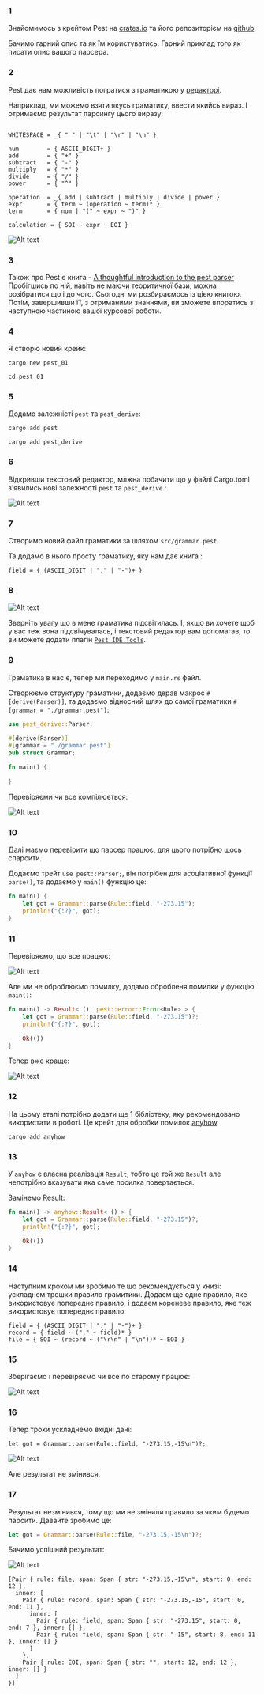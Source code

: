### 1 

Знайомимось з крейтом Pest на [crates.io](https://crates.io/crates/pest) та його репозиторієм на [github](https://github.com/pest-parser/pest).

Бачимо гарний опис та як їм користуватись. Гарний приклад того як писати опис вашого парсера.

### 2

Pest дає нам можливість погратися з граматикою у [редакторі](https://pest.rs/#editor).

Наприклад, ми можемо взяти якусь граматику, ввести якийсь вираз. І отримаємо результат парсингу цього виразу:

```pest

WHITESPACE = _{ " " | "\t" | "\r" | "\n" }

num        = { ASCII_DIGIT+ }
add        = { "+" }
subtract   = { "-" }
multiply   = { "*" }
divide     = { "/" }
power      = { "^" }

operation  = _{ add | subtract | multiply | divide | power }
expr       = { term ~ (operation ~ term)* }
term       = { num | "(" ~ expr ~ ")" }

calculation = { SOI ~ expr ~ EOI }
```

![Alt text](../assets/image-52.png)


### 3

Також про Pest є книга - [A thoughtful introduction to the pest parser](https://pest.rs/book/examples/csv.html)
Пробігшись по ній, навіть не маючи теоритичної бази, можна розібратися що і до чого.
Сьогодні ми розбираємось із цією книгою. Потім, завершивши її, з отриманими знаннями, ви зможете впоратись з наступною частиною вашої курсової роботи.

### 4

Я створю новий крейк:

```
cargo new pest_01
```

```
cd pest_01
```


### 5

Додамо залежністі `pest` та `pest_derive`:

```
cargo add pest
```
```
cargo add pest_derive
```
### 6

Відкривши текстовий редактор, млжна побачити що у файлі Cargo.toml з'явились нові залежності `pest` та `pest_derive` :

![Alt text](../assets/image-53.png)

### 7

Створимо новий файл граматики за шляхом `src/grammar.pest`.

Та додамо в нього просту граматику, яку нам дає книга :

```
field = { (ASCII_DIGIT | "." | "-")+ }
```

### 8

![Alt text](../assets/image-54.png)

Зверніть увагу що в мене граматика підсвітилась. І, якщо ви хочете щоб у вас теж вона підсвічувалась, і текстовий редактор вам допомагав, то ви можете додати плагін [`Pest IDE Tools`](https://marketplace.visualstudio.com/items?itemName=pest.pest-ide-tools).


### 9

Граматика в нас є, тепер ми переходимо у `main.rs` файл. 

Створюємо структуру граматики, додаємо дерав макрос `#[derive(Parser)]`, та додаємо відносний шлях до самої граматики `#[grammar = "./grammar.pest"]`:

```rust
use pest_derive::Parser;

#[derive(Parser)]
#[grammar = "./grammar.pest"]
pub struct Grammar;

fn main() {

}
```
Перевіряєми чи все компілюється:

![Alt text](../assets/image-55.png)

### 10

Далі маємо перевірити що парсер працює, для цього потрібно щось спарсити.

Додаємо трейт `use pest::Parser;`, він потрібен для асоціативної функції `parse()`, та додаємо у `main()` функцію це:
```rust
fn main() {
    let got = Grammar::parse(Rule::field, "-273.15");
    println!("{:?}", got);
}
```


### 11

Перевіряємо, що все працює:

![Alt text](../assets/image-56.png)

Але ми не оброблюємо помилку, додамо обробленя помилки у функцію `main()`:

```rust 
fn main() -> Result< (), pest::error::Error<Rule> > {
    let got = Grammar::parse(Rule::field, "-273.15")?;
    println!("{:?}", got);

    Ok(())
}
```

Тепер вже краще:

![Alt text](../assets/image-57.png)



### 12

На цьому етапі потрібно додати ще 1 бібліотеку, яку рекомендовано використати в роботі.
Це крейт для обробки помилок [anyhow](https://crates.io/crates/anyhow).

```
cargo add anyhow
```

### 13

У `anyhow` є власна реалізація `Result`, тобто це той же `Result` але непотрібно вказувати яка саме посилка повертається.

Замінемо Result:

```rust
fn main() -> anyhow::Result< () > {
    let got = Grammar::parse(Rule::field, "-273.15")?;
    println!("{:?}", got);

    Ok(())
}
```

### 14

Наступним кроком ми зробимо те що рекомендується у книзі: ускладнем трошки правило грамитики. 
Додаєм ще одне правило, яке використовує попереднє правило, і додаєм кореневе правило, яке теж використовує попереднє правило:

```
field = { (ASCII_DIGIT | "." | "-")+ }
record = { field ~ ("," ~ field)* }
file = { SOI ~ (record ~ ("\r\n" | "\n"))* ~ EOI }
```

### 15

Зберігаємо і перевіряємо чи все по старому працює:

![Alt text](../assets/image-58.png)


### 16

Тепер трохи ускладнемо вхідні дані:

```
let got = Grammar::parse(Rule::field, "-273.15,-15\n")?;
```

![Alt text](../assets/image-59.png)

Але результат не змінився.

### 17

Результат незмінився, тому що ми не змінили правило за яким будемо парсити.
Давайте зробимо це:

```rust
let got = Grammar::parse(Rule::file, "-273.15,-15\n")?;
```
Бачимо успішний результат:

![Alt text](../assets/image-60.png)

```
[Pair { rule: file, span: Span { str: "-273.15,-15\n", start: 0, end: 12 },
  inner: [
    Pair { rule: record, span: Span { str: "-273.15,-15", start: 0, end: 11 },
      inner: [
        Pair { rule: field, span: Span { str: "-273.15", start: 0, end: 7 }, inner: [] },
        Pair { rule: field, span: Span { str: "-15", start: 8, end: 11 }, inner: [] }
      ]
    },
    Pair { rule: EOI, span: Span { str: "", start: 12, end: 12 }, inner: [] }
  ]
}]
```

